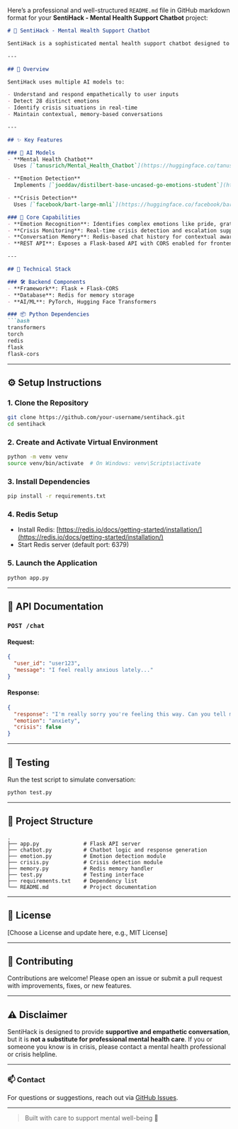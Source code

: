 Here’s a professional and well-structured `README.md` file in GitHub markdown format for your **SentiHack - Mental Health Support Chatbot** project:

````markdown
# 🧠 SentiHack - Mental Health Support Chatbot

SentiHack is a sophisticated mental health support chatbot designed to provide empathetic, intelligent, and context-aware conversations. It combines state-of-the-art emotion detection, crisis monitoring, and advanced conversational AI to support users experiencing emotional distress.

---

## 🚀 Overview

SentiHack uses multiple AI models to:

- Understand and respond empathetically to user inputs
- Detect 28 distinct emotions
- Identify crisis situations in real-time
- Maintain contextual, memory-based conversations

---

## ✨ Key Features

### 🤖 AI Models
- **Mental Health Chatbot**  
  Uses [`tanusrich/Mental_Health_Chatbot`](https://huggingface.co/tanusrich/Mental_Health_Chatbot) for empathetic dialogue generation

- **Emotion Detection**  
  Implements [`joeddav/distilbert-base-uncased-go-emotions-student`](https://huggingface.co/joeddav/distilbert-base-uncased-go-emotions-student) to classify 28 emotions

- **Crisis Detection**  
  Uses [`facebook/bart-large-mnli`](https://huggingface.co/facebook/bart-large-mnli) for multi-label crisis identification

### 🎯 Core Capabilities
- **Emotion Recognition**: Identifies complex emotions like pride, gratitude, and more
- **Crisis Monitoring**: Real-time crisis detection and escalation support
- **Conversation Memory**: Redis-based chat history for contextual awareness
- **REST API**: Exposes a Flask-based API with CORS enabled for frontend integration

---

## 🧱 Technical Stack

### 🛠 Backend Components
- **Framework**: Flask + Flask-CORS
- **Database**: Redis for memory storage
- **AI/ML**: PyTorch, Hugging Face Transformers

### 📦 Python Dependencies
```bash
transformers
torch
redis
flask
flask-cors
````

---

## ⚙️ Setup Instructions

### 1. Clone the Repository

```bash
git clone https://github.com/your-username/sentihack.git
cd sentihack
```

### 2. Create and Activate Virtual Environment

```bash
python -m venv venv
source venv/bin/activate  # On Windows: venv\Scripts\activate
```

### 3. Install Dependencies

```bash
pip install -r requirements.txt
```

### 4. Redis Setup

* Install Redis: [https://redis.io/docs/getting-started/installation/](https://redis.io/docs/getting-started/installation/)
* Start Redis server (default port: 6379)

### 5. Launch the Application

```bash
python app.py
```

---

## 🧪 API Documentation

### `POST /chat`

#### Request:

```json
{
  "user_id": "user123",
  "message": "I feel really anxious lately..."
}
```

#### Response:

```json
{
  "response": "I'm really sorry you're feeling this way. Can you tell me more about what's been making you anxious?",
  "emotion": "anxiety",
  "crisis": false
}
```

---

## 🧪 Testing

Run the test script to simulate conversation:

```bash
python test.py
```

---

## 📁 Project Structure

```
.
├── app.py              # Flask API server
├── chatbot.py          # Chatbot logic and response generation
├── emotion.py          # Emotion detection module
├── crisis.py           # Crisis detection module
├── memory.py           # Redis memory handler
├── test.py             # Testing interface
├── requirements.txt    # Dependency list
└── README.md           # Project documentation
```

---

## 📜 License

\[Choose a License and update here, e.g., MIT License]

---

## 🤝 Contributing

Contributions are welcome!
Please open an issue or submit a pull request with improvements, fixes, or new features.

---

## ⚠️ Disclaimer

SentiHack is designed to provide **supportive and empathetic conversation**, but it is **not a substitute for professional mental health care**. If you or someone you know is in crisis, please contact a mental health professional or crisis helpline.

---

### 📫 Contact

For questions or suggestions, reach out via [GitHub Issues](https://github.com/your-username/sentihack/issues).

---

> Built with care to support mental well-being 💙

